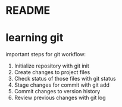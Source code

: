 # README #
# learning git
important steps for git workflow:

1. Initialize repository with git init
2. Create changes to project files
3. Check status of those files with git status 
4. Stage changes for commit with git add
5. Commit changes to version history 
6. Review previous changes with git log

